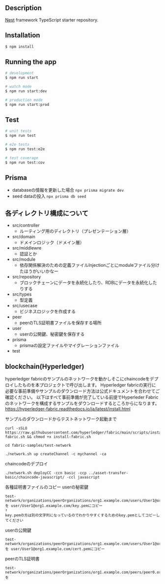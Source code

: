 ## Description

[Nest](https://github.com/nestjs/nest) framework TypeScript starter repository.

## Installation

```bash
$ npm install
```

## Running the app

```bash
# development
$ npm run start

# watch mode
$ npm run start:dev

# production mode
$ npm run start:prod
```

## Test

```bash
# unit tests
$ npm run test

# e2e tests
$ npm run test:e2e

# test coverage
$ npm run test:cov
```

## Prisma
 - databaseの情報を更新した場合
 `npx prisma migrate dev`
 - seed dataの投入
 `npx prisma db seed`

## 各ディレクトリ構成について
 - src/controller
   - ルーティング用のディレクトリ（プレゼンテーション層）
 - src/domain
   - ドメインロジック（ドメイン層）
 - src/middlewre
   - 認証とか
 - src/module
   - 依存関係解決のための定義ファイルInjectionごとにmoduleファイル分けたほうがいいかなー
 - src/repository
   - ブロックチェーンにデータを永続化したり、RDBにデータを永続化したりする
 - src/types
   - 型定義
 - src/usecase
   - ビジネスロジックを作成する
 - peer
   - peerのTLS証明書ファイルを保存する場所
 - user
   - userの公開鍵、秘密鍵を保存する
 - prisma
   - prismaの設定ファイルやマイグレーションファイル
 - test

## blockchain(Hyperledger)
hyperledger fabricのサンプルのネットワークを動かしそこにchaincodeをデプロイしたものを本プロジェクトで呼び出します。
Hyperledger fabricの実行に必要な事前準備やサンプルのダウンロード方法は公式ドキュメントを合わせてご確認ください。
以下はすべて事前準備が完了している前提でHyperleder Fabricのネットワークを構成するサンプルをダウンロードするところからになります。
https://hyperledger-fabric.readthedocs.io/ja/latest/install.html

サンプルのダウンロードからテストネットワーク起動まで
```
curl -sSLO https://raw.githubusercontent.com/hyperledger/fabric/main/scripts/install-fabric.sh && chmod +x install-fabric.sh

cd fabric-samples/test-network

./network.sh up createChannel -c mychannel -ca

```

chaincodeのデプロイ
```
./network.sh deployCC -ccn basic -ccp ../asset-transfer-basic/chaincode-javascript/ -ccl javascript
```

各種証明書ファイルのコピー
userの秘密鍵
```
test-network/organizations/peerOrganizations/org1.example.com/users/User1@org1.example.com/msp/keystore/key.pem を user/User1@org1.example.com/key.pemにコピー
↑
key.pemの方は別の文字列になっているのでわかりやすくするためのkey.pemとしてコピーしてください
```
userの公開鍵
```
test-network/organizations/peerOrganizations/org1.example.com/users/User1@org1.example.com/msp/signcerts/cert.pem を user/User1@org1.example.com/cert.pemにコピー
```
peerのTLS証明書
```
test-network/organizations/peerOrganizations/org1.example.com/peers/peer0.org1.example.com/tls/ca.crt を 
```
